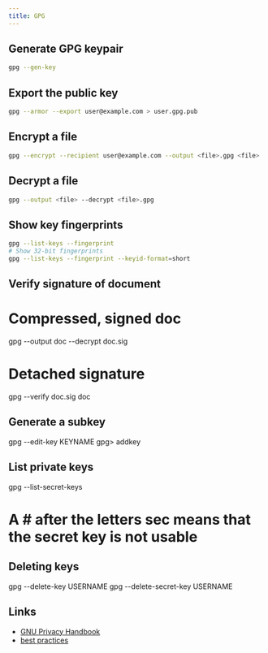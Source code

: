 ```yaml
---
title: GPG
---
```


Generate GPG keypair
--------------------

```bash
gpg --gen-key
```

Export the public key
---------------------

```bash
gpg --armor --export user@example.com > user.gpg.pub
```

Encrypt a file
--------------
```bash
gpg --encrypt --recipient user@example.com --output <file>.gpg <file>
```

Decrypt a file
--------------

```bash
gpg --output <file> --decrypt <file>.gpg
```

Show key fingerprints
---------------------

```bash
gpg --list-keys --fingerprint
# Show 32-bit fingerprints
gpg --list-keys --fingerprint --keyid-format=short
```

Verify signature of document
----------------------------



 # Compressed, signed doc
 gpg --output doc --decrypt doc.sig
 # Detached signature
 gpg --verify doc.sig doc

Generate a subkey
-----------------



  gpg --edit-key KEYNAME
  gpg> addkey

List private keys
-----------------



  gpg --list-secret-keys
  # A # after the letters sec means that the secret key is not usable

Deleting keys
-------------



  gpg --delete-key USERNAME
  gpg --delete-secret-key USERNAME

Links
-----

* [GNU Privacy Handbook](https://www.gnupg.org/gph/en/manual.html)
* [best practices](https://riseup.net/en/security/message-security/openpgp/best-practices)


